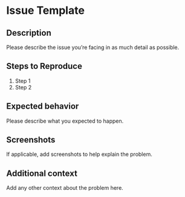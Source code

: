 # Issue Template

## Description

Please describe the issue you’re facing in as much detail as possible.

## Steps to Reproduce

1. Step 1
2. Step 2

## Expected behavior

Please describe what you expected to happen.

## Screenshots

If applicable, add screenshots to help explain the problem.

## Additional context

Add any other context about the problem here.
